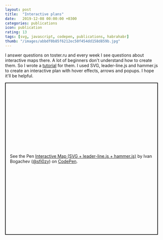 ```yaml
---
layout: post
title:  "Interactive plans"
date:   2019-12-08 00:00:00 +0300
categories: publications
icon: publication
rating: 13
tags: [svg, javascript, codepen, publications, habrahabr]
thumb: "/images/abbdf0b85f6212ec50f454dd158d859b.jpg"
---
```


I answer questions on toster.ru and every week I see questions about interactive maps there. A lot of beginners don't understand how to create them. So I wrote a <a href='https://habr.com/ru/post/478698/'>tutorial</a> for them. I used SVG, leader-line.js and hammer.js to create an interactive plan with hover effects, arrows and popups. I hope it'll be helpful.


<p class='codepen' data-height='500' data-theme-id='light' data-default-tab='result' data-user='sfi0zy' data-slug-hash='ZEYYjZL' style='height: 500px; box-sizing: border-box; display: flex; align-items: center; justify-content: center; border: 2px solid; margin: 1em 0; padding: 1em;' data-pen-title='Interactive Map (SVG + leader-line.js + hammer.js)'>
  <span>See the Pen <a href='https://codepen.io/sfi0zy/pen/ZEYYjZL'>
  Interactive Map (SVG + leader-line.js + hammer.js)</a> by Ivan Bogachev (<a href='https://codepen.io/sfi0zy'>@sfi0zy</a>)
  on <a href='https://codepen.io'>CodePen</a>.</span>
</p>
<script async src='https://static.codepen.io/assets/embed/ei.js'></script>

